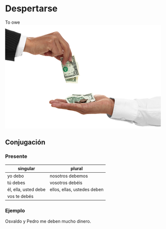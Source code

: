 # Despertarse

To owe
![to owe](img/deben.jpeg)

## Conjugación

### Presente

| singular             | plural                      |
|----------------------|-----------------------------|
| yo debo              | nosotros debemos            |
| tú debes             | vosotros debéis             |
| él, ella, usted debe | ellos, ellas, ustedes deben |
| vos te debés         |                             |

### Ejemplo

Osvaldo y Pedro me deben mucho dinero.

